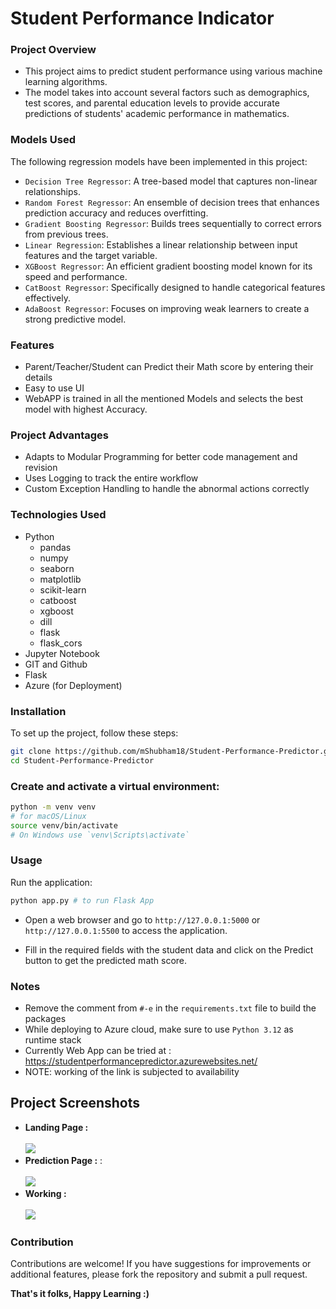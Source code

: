 # Student Performance Indicator

### Project Overview
- This project aims to predict student performance using various machine learning algorithms. 
- The model takes into account several factors such as demographics, test scores, and parental education levels to provide accurate predictions of students' academic performance in mathematics.

### Models Used
The following regression models have been implemented in this project:

- `Decision Tree Regressor`: A tree-based model that captures non-linear relationships.
- `Random Forest Regressor`: An ensemble of decision trees that enhances prediction accuracy and reduces overfitting.
- `Gradient Boosting Regressor`: Builds trees sequentially to correct errors from previous trees.
- `Linear Regression`: Establishes a linear relationship between input features and the target variable.
- `XGBoost Regressor`: An efficient gradient boosting model known for its speed and performance.
- `CatBoost Regressor`: Specifically designed to handle categorical features effectively.
- `AdaBoost Regressor`: Focuses on improving weak learners to create a strong predictive model.

### Features
- Parent/Teacher/Student can Predict their Math score by entering their details 
- Easy to use UI
- WebAPP is trained in all the mentioned Models and selects the best model with highest Accuracy.

### Project Advantages
- Adapts to Modular Programming for better code management and revision
- Uses Logging to track the entire workflow
- Custom Exception Handling to handle the abnormal actions correctly

### Technologies Used
- Python
    - pandas
    - numpy
    - seaborn
    - matplotlib
    - scikit-learn
    - catboost
    - xgboost
    - dill
    - flask
    - flask_cors
- Jupyter Notebook
- GIT and Github
- Flask
- Azure (for Deployment)

### Installation
To set up the project, follow these steps:
```bash
git clone https://github.com/mShubham18/Student-Performance-Predictor.git
cd Student-Performance-Predictor
```
### Create and activate a virtual environment:
```bash
python -m venv venv
# for macOS/Linux
source venv/bin/activate  
# On Windows use `venv\Scripts\activate`
```
### Usage
Run the application:
```bash
python app.py # to run Flask App
```
- Open a web browser and go to `http://127.0.0.1:5000` or `http://127.0.0.1:5500` to access the application. 

- Fill in the required fields with the student data and click on the Predict button to get the predicted math score.

### Notes
- Remove the comment from `#-e`  in the `requirements.txt` file to build the packages
- While deploying to Azure cloud, make sure to use `Python 3.12` as runtime stack
- Currently Web App can be tried at : https://studentperformancepredictor.azurewebsites.net/
- NOTE: working of the link is subjected to availability

## Project Screenshots
- **Landing Page :** <br /><br />
    <img src="Resources/landing_page.png">
- **Prediction Page :** : <br /><br />
    <img src="Resources/prediction_page.png">
- **Working :** <br /><br />
    <img src="Resources/working.gif">

### Contribution
Contributions are welcome! If you have suggestions for improvements or additional features, please fork the repository and submit a pull request.

**That's it folks, Happy Learning :)**